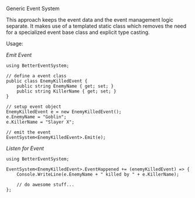 Generic Event System

This approach keeps the event data and the event management logic separate. It makes use of a templated static class which removes the need for a specialized event base class and explicit type casting.

Usage:

*Emit Event*

    using BetterEventSystem;

    // define a event class
    public class EnemyKilledEvent {
	    public string EnemyName { get; set; }
	    public string KillerName { get; set; }
    }

    // setup event object
    EnemyKilledEvent e = new EnemyKilledEvent();
    e.EnemyName = "Goblin";
    e.KillerName = "Slayer X";

    // emit the event
    EventSystem<EnemyKilledEvent>.Emit(e);

*Listen for Event*

    using BetterEventSystem;

    EventSystem<EnemyKilledEvent>.EventHappened += (enemyKilledEvent) => {
        Console.WriteLine(e.EnemyName + " killed by " + e.KillerName);

        // do awesome stuff...
    };